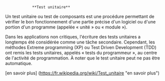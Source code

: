 				**Test unitaire**


Un test unitaire ou test de composants est une procédure permettant de vérifier le bon fonctionnement d'une partie précise d'un logiciel ou d'une portion d'un programme (appelée « unité » ou « module »).

Dans les applications non critiques, l'écriture des tests unitaires a longtemps été considérée comme une tâche secondaire. Cependant, les méthodes Extreme programming (XP) ou Test Driven Development (TDD) ont remis les tests unitaires, appelés « tests du programmeur », au centre de l'activité de programmation. À noter que le test unitaire peut ne pas être automatique.

[en savoir plus] (https://fr.wikipedia.org/wiki/Test_unitaire "en savoir plus")
